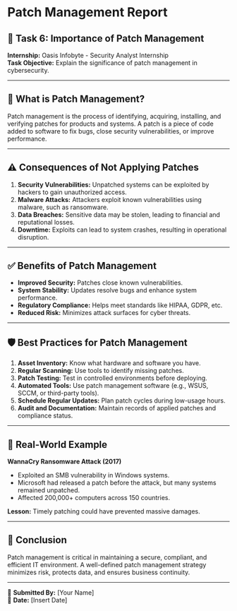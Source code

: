 # Patch Management Report

## 🔐 Task 6: Importance of Patch Management
**Internship:** Oasis Infobyte - Security Analyst Internship  
**Task Objective:** Explain the significance of patch management in cybersecurity.

---

## 📘 What is Patch Management?

Patch management is the process of identifying, acquiring, installing, and verifying patches for products and systems. A patch is a piece of code added to software to fix bugs, close security vulnerabilities, or improve performance.

---

## ⚠️ Consequences of Not Applying Patches

1. **Security Vulnerabilities:** Unpatched systems can be exploited by hackers to gain unauthorized access.
2. **Malware Attacks:** Attackers exploit known vulnerabilities using malware, such as ransomware.
3. **Data Breaches:** Sensitive data may be stolen, leading to financial and reputational losses.
4. **Downtime:** Exploits can lead to system crashes, resulting in operational disruption.

---

## ✅ Benefits of Patch Management

- **Improved Security:** Patches close known vulnerabilities.
- **System Stability:** Updates resolve bugs and enhance system performance.
- **Regulatory Compliance:** Helps meet standards like HIPAA, GDPR, etc.
- **Reduced Risk:** Minimizes attack surfaces for cyber threats.

---

## 🛡️ Best Practices for Patch Management

1. **Asset Inventory:** Know what hardware and software you have.
2. **Regular Scanning:** Use tools to identify missing patches.
3. **Patch Testing:** Test in controlled environments before deploying.
4. **Automated Tools:** Use patch management software (e.g., WSUS, SCCM, or third-party tools).
5. **Schedule Regular Updates:** Plan patch cycles during low-usage hours.
6. **Audit and Documentation:** Maintain records of applied patches and compliance status.

---

## 🧪 Real-World Example

**WannaCry Ransomware Attack (2017)**  
- Exploited an SMB vulnerability in Windows systems.
- Microsoft had released a patch before the attack, but many systems remained unpatched.
- Affected 200,000+ computers across 150 countries.

**Lesson:** Timely patching could have prevented massive damages.

---

## 📝 Conclusion

Patch management is critical in maintaining a secure, compliant, and efficient IT environment. A well-defined patch management strategy minimizes risk, protects data, and ensures business continuity.

---

📄 **Submitted By:** [Your Name]  
📆 **Date:** [Insert Date]

